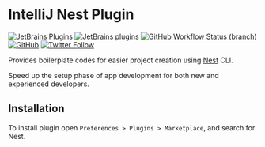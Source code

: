 # IntelliJ Nest Plugin

[![JetBrains Plugins](https://img.shields.io/jetbrains/plugin/v/18744-nest)](https://plugins.jetbrains.com/plugin/18744-nest)
[![JetBrains plugins](https://img.shields.io/jetbrains/plugin/d/18744-nest)](https://plugins.jetbrains.com/plugin/18744-nest/versions)
[![GitHub Workflow Status (branch)](https://img.shields.io/github/workflow/status/nekofar/intellij-nestjs/Build/master)](https://github.com/nekofar/intellij-nestjs/actions/workflows/build.yml)
[![GitHub](https://img.shields.io/github/license/nekofar/intellij-nestjs)](https://github.com/nekofar/intellij-nestjs/blob/master/LICENSE)
[![Twitter Follow](https://img.shields.io/twitter/follow/nekofar?style=flat)](https://twitter.com/nekofar)

<!-- Plugin description -->
Provides boilerplate codes for easier project creation using [Nest](https://nestjs.com) CLI.

Speed up the setup phase of app development for both new and experienced developers.
<!-- Plugin description end -->

## Installation

To install plugin open `Preferences > Plugins > Marketplace`, and search for Nest.